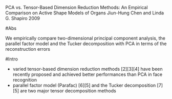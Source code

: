 PCA vs. Tensor-Based Dimension Reduction Methods:
  An Empirical Comparison on Active Shape Models of Organs
Jiun-Hung Chen and Linda G. Shapiro
2009

#Abs

We empirically compare two-dimensional principal component analysis, the
parallel factor model and the Tucker decomposition with PCA
in terms of the reconstruction errors

#Intro

* varied tensor-based dimension reduction methods [2][3][4] have been recently
  proposed and achieved better performances than PCA in face recognition
* parallel factor model (Parafac) [6][5] and the Tucker decomposition [7][5]
  are two major tensor decomposition methods

